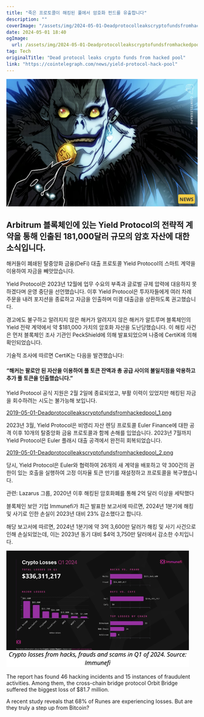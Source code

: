 ```yaml
---
title: "죽은 프로토콜이 해킹된 풀에서 암호화 펀드를 유출합니다"
description: ""
coverImage: "/assets/img/2024-05-01-Deadprotocolleakscryptofundsfromhackedpool_thumbnail.png"
date: 2024-05-01 18:40
ogImage: 
  url: /assets/img/2024-05-01-Deadprotocolleakscryptofundsfromhackedpool_thumbnail.png
tag: Tech
originalTitle: "Dead protocol leaks crypto funds from hacked pool"
link: "https://cointelegraph.com/news/yield-protocol-hack-pool"
---
```



![이미지](/assets/img/2024-05-01-Deadprotocolleakscryptofundsfromhackedpool_thumbnail.png)

## Arbitrum 블록체인에 있는 Yield Protocol의 전략적 계약을 통해 인출된 181,000달러 규모의 암호 자산에 대한 소식입니다.

해커들이 폐쇄된 탈중앙화 금융(DeFi) 대출 프로토콜 Yield Protocol의 스마트 계약을 이용하여 자금을 빼앗았습니다.

Yield Protocol은 2023년 12월에 업무 수요의 부족과 글로벌 규제 압력에 대응하지 못하겠다며 운영 중단을 선언했습니다. 이후 Yield Protocol은 투자자들에게 여러 차례 주문을 내려 포지션을 종료하고 자금을 인출하며 미결 대출금을 상환하도록 권고했습니다.



경고에도 불구하고 알려지지 않은 해커가 알려지지 않은 해커가 알트루며 블록체인의 Yield 전략 계약에서 약 $181,000 가치의 암호화 자산을 도난당했습니다. 이 해킹 사건은 먼저 블록체인 조사 기관인 PeckShield에 의해 발표되었으며 나중에 CertiK에 의해 확인되었습니다.

기술적 조사에 따르면 CertiK는 다음을 발견했습니다:

#### “해커는 팔로안 된 자산을 이용하여 풀 토큰 잔액과 총 공급 사이의 불일치점을 악용하고 추가 풀 토큰을 인출했습니다.”



Yield Protocol 공식 지원은 2월 2일에 종료되었고, 부활 이력이 있었지만 해킹된 자금을 회수하려는 시도는 불가능해 보입니다.

[2019-05-01-Deadprotocolleakscryptofundsfromhackedpool_1.png](/assets/img/2019-05-01-Deadprotocolleakscryptofundsfromhackedpool_1.png)

2023년 3월, Yield Protocol은 비영리 자산 렌딩 프로토콜 Euler Finance에 대한 공격 이후 10개의 탈중앙화 금융 프로토콜과 함께 손해를 입었습니다. 2023년 7월까지 Yield Protocol은 Euler 플래시 대출 공격에서 완전히 회복되었습니다.

[2019-05-01-Deadprotocolleakscryptofundsfromhackedpool_2.png](/assets/img/2019-05-01-Deadprotocolleakscryptofundsfromhackedpool_2.png)



당시, Yield Protocol은 Euler와 협력하여 26개의 새 계약을 배포하고 약 300건의 권한이 있는 호출을 실행하여 고정 이자율 토큰 만기를 재설정하고 프로토콜을 복구했습니다.

관련: Lazarus 그룹, 2020년 이후 해킹된 암호화폐를 통해 2억 달러 이상을 세탁했다

블록체인 보안 기업 Immunefi가 최근 발표한 보고서에 따르면, 2024년 1분기에 해킹 및 사기로 인한 손실이 2023년 대비 23% 감소했다고 합니다.

해당 보고서에 따르면, 2024년 1분기에 약 3억 3,600만 달러가 해킹 및 사기 사건으로 인해 손실되었는데, 이는 2023년 동기 대비 $4억 3,750만 달러에서 감소한 수치입니다.



![Image](/assets/img/2024-05-01-Deadprotocolleakscryptofundsfromhackedpool_3.png) 

The report has found 46 hacking incidents and 15 instances of fraudulent activities. Among them, the cross-chain bridge protocol Orbit Bridge suffered the biggest loss of $81.7 million.

A recent study reveals that 68% of Runes are experiencing losses. But are they truly a step up from Bitcoin?